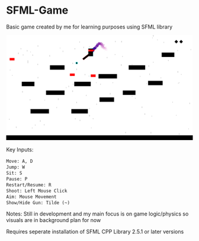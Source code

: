# SFML-Game
Basic game created by me for learning purposes using SFML library

![](/resources/images/preview.png)

Key Inputs:
	
	Move: A, D
	Jump: W
	Sit: S
	Pause: P
	Restart/Resume: R
	Shoot: Left Mouse Click
	Aim: Mouse Movement
	Show/Hide Gun: Tilde (~)


Notes: Still in development and my main focus is on game logic/physics so visuals are in background plan for now

Requires seperate installation of SFML CPP Library 2.5.1 or later versions
